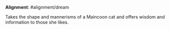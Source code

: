 **Alignment**: #alignment/dream 

Takes the shape and mannerisms of a Maincoon cat and offers wisdom and information to those she likes.